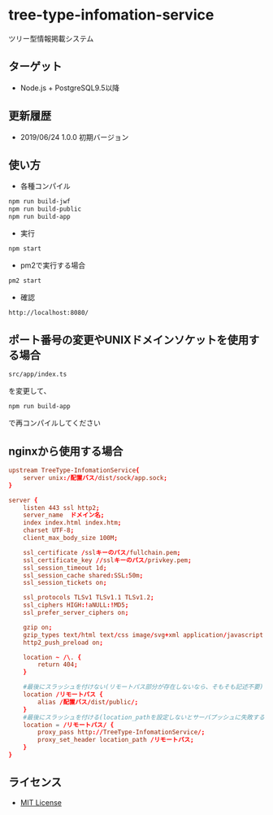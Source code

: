 # tree-type-infomation-service

ツリー型情報掲載システム

## ターゲット

- Node.js + PostgreSQL9.5以降

## 更新履歴

- 2019/06/24 1.0.0 初期バージョン

## 使い方

- 各種コンパイル

```.sh
npm run build-jwf
npm run build-public
npm run build-app
```

- 実行

```.sh
npm start
```

- pm2で実行する場合

```.sh
pm2 start
```

- 確認

```.sh
http://localhost:8080/
```

## ポート番号の変更やUNIXドメインソケットを使用する場合  

```.sh
src/app/index.ts  
```

を変更して、  

```.sh
npm run build-app  
```

で再コンパイルしてください  

## nginxから使用する場合

```sample.conf
upstream TreeType-InfomationService{
    server unix:/配置バス/dist/sock/app.sock;
}

server {
    listen 443 ssl http2;
    server_name  ドメイン名;
    index index.html index.htm;
    charset UTF-8;
    client_max_body_size 100M;

    ssl_certificate /sslキーのパス/fullchain.pem;
    ssl_certificate_key //sslキーのパス/privkey.pem;
    ssl_session_timeout 1d;
    ssl_session_cache shared:SSL:50m;
    ssl_session_tickets on;

    ssl_protocols TLSv1 TLSv1.1 TLSv1.2;
    ssl_ciphers HIGH:!aNULL:!MD5;
    ssl_prefer_server_ciphers on;

    gzip on;
    gzip_types text/html text/css image/svg+xml application/javascript application/json;
    http2_push_preload on;

    location ~ /\. {
        return 404;
    }

    #最後にスラッシュを付けない(リモートパス部分が存在しないなら、そもそも記述不要)
    location /リモートパス {
        alias /配置バス/dist/public/;
    }
    #最後にスラッシュを付ける(location_pathを設定しないとサーバプッシュに失敗する)
    location = /リモートパス/ {
        proxy_pass http://TreeType-InfomationService/;
        proxy_set_header location_path /リモートパス;
    }
}
```

## ライセンス

- [MIT License](https://opensource.org/licenses/mit-license.php)
